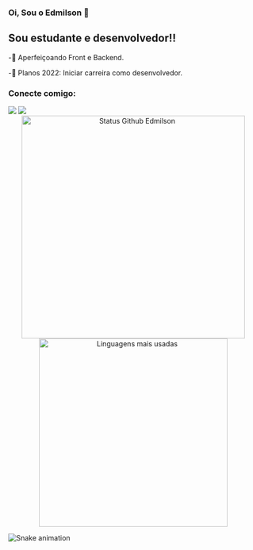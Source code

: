 ### Oi, Sou o Edmilson 👋

## Sou estudante e desenvolvedor!! 

-🌱 Aperfeiçoando Front e Backend.

-🥅 Planos 2022: Iniciar carreira como desenvolvedor.

### Conecte comigo:

<div>
  <a href="https://www.instagram.com/edmilsonh13/" target="_blank"><img src="https://img.shields.io/badge/-Instagram-%23E4405F?style=for-the-badge&logo=instagram&logoColor=white" target="_blank"></a>
  <a href="https://www.linkedin.com/in/edmilson-henrique/" target="_blank"><img src="https://img.shields.io/badge/-LinkedIn-%230077B5?style=for-the-badge&logo=linkedin&logoColor=white" target="_blank"></a> 
</div>

<div align="center">
<img width="450em" alt="Status Github Edmilson" src="https://github-readme-stats.vercel.app/api?username=Edmilsonhdr&show_icons=true&theme=dracula" />
<img width="380em" alt="Linguagens mais usadas" src="https://github-readme-stats.vercel.app/api/top-langs/?username=Edmilsonhdr&layout=compact&theme=dracula"/>
</div>

![Snake animation](https://github.com/Edmilsonhdr/Edmilsohdr/blob/output/github-contribution-grid-snake.svg)

